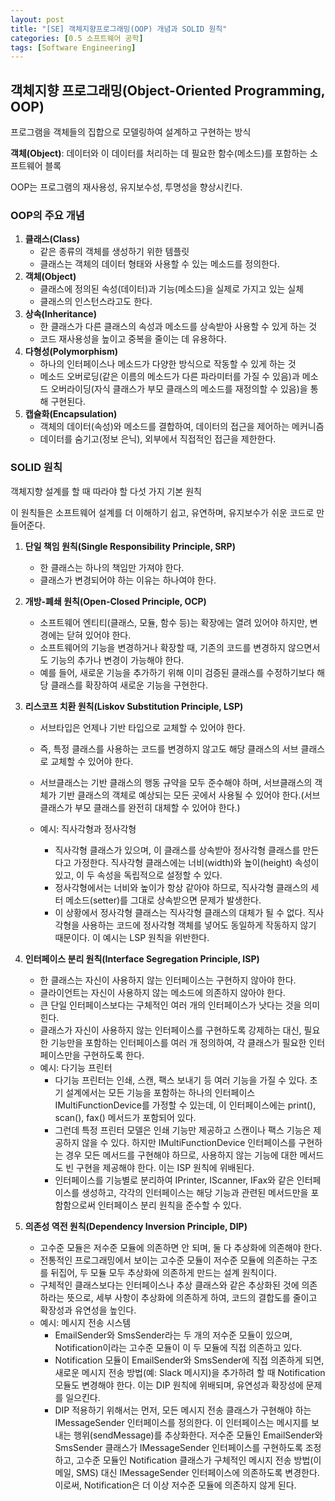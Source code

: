 ```yaml
---
layout: post
title: "[SE] 객체지향프로그래밍(OOP) 개념과 SOLID 원칙"
categories: [0.5 소프트웨어 공학]
tags: [Software Engineering]
---
```


## **객체지향 프로그래밍(Object-Oriented Programming, OOP)**

프로그램을 객체들의 집합으로 모델링하여 설계하고 구현하는 방식

**객체(Object)**: 데이터와 이 데이터를 처리하는 데 필요한 함수(메소드)를 포함하는 소프트웨어 블록

OOP는 프로그램의 재사용성, 유지보수성, 투명성을 향상시킨다.

### **OOP의 주요 개념**

1. **클래스(Class)**
   - 같은 종류의 객체를 생성하기 위한 템플릿
   - 클래스는 객체의 데이터 형태와 사용할 수 있는 메소드를 정의한다.
2. **객체(Object)**
   - 클래스에 정의된 속성(데이터)과 기능(메소드)을 실제로 가지고 있는 실체
   - 클래스의 인스턴스라고도 한다.
3. **상속(Inheritance)**
   - 한 클래스가 다른 클래스의 속성과 메소드를 상속받아 사용할 수 있게 하는 것
   - 코드 재사용성을 높이고 중복을 줄이는 데 유용하다.
4. **다형성(Polymorphism)**
   - 하나의 인터페이스나 메소드가 다양한 방식으로 작동할 수 있게 하는 것
   - 메소드 오버로딩(같은 이름의 메소드가 다른 파라미터를 가질 수 있음)과 메소드 오버라이딩(자식 클래스가 부모 클래스의 메소드를 재정의할 수 있음)을 통해 구현된다.
5. **캡슐화(Encapsulation)**
   - 객체의 데이터(속성)와 메소드를 결합하여, 데이터의 접근을 제어하는 메커니즘
   - 데이터를 숨기고(정보 은닉), 외부에서 직접적인 접근을 제한한다.

### **SOLID 원칙**

객체지향 설계를 할 때 따라야 할 다섯 가지 기본 원칙

이 원칙들은 소프트웨어 설계를 더 이해하기 쉽고, 유연하며, 유지보수가 쉬운 코드로 만들어준다.

1. **단일 책임 원칙(Single Responsibility Principle, SRP)**

   - 한 클래스는 하나의 책임만 가져야 한다.
   - 클래스가 변경되어야 하는 이유는 하나여야 한다.

2. **개방-폐쇄 원칙(Open-Closed Principle, OCP)**

   - 소프트웨어 엔티티(클래스, 모듈, 함수 등)는 확장에는 열려 있어야 하지만, 변경에는 닫혀 있어야 한다.
   - 소프트웨어의 기능을 변경하거나 확장할 때, 기존의 코드를 변경하지 않으면서도 기능의 추가나 변경이 가능해야 한다.
   - 예를 들어, 새로운 기능을 추가하기 위해 이미 검증된 클래스를 수정하기보다 해당 클래스를 확장하여 새로운 기능을 구현한다.

3. **리스코프 치환 원칙(Liskov Substitution Principle, LSP)**

   - 서브타입은 언제나 기반 타입으로 교체할 수 있어야 한다.
   - 즉, 특정 클래스를 사용하는 코드를 변경하지 않고도 해당 클래스의 서브 클래스로 교체할 수 있어야 한다.
   - 서브클래스는 기반 클래스의 행동 규약을 모두 준수해야 하며, 서브클래스의 객체가 기반 클래스의 객체로 예상되는 모든 곳에서 사용될 수 있어야 한다.(서브클래스가 부모 클래스를 완전히 대체할 수 있어야 한다.)

   - 예시: 직사각형과 정사각형
     - 직사각형 클래스가 있으며, 이 클래스를 상속받아 정사각형 클래스를 만든다고 가정한다. 직사각형 클래스에는 너비(width)와 높이(height) 속성이 있고, 이 두 속성을 독립적으로 설정할 수 있다.
     - 정사각형에서는 너비와 높이가 항상 같아야 하므로, 직사각형 클래스의 세터 메소드(setter)를 그대로 상속받으면 문제가 발생한다.
     - 이 상황에서 정사각형 클래스는 직사각형 클래스의 대체가 될 수 없다. 직사각형을 사용하는 코드에 정사각형 객체를 넣어도 동일하게 작동하지 않기 때문이다. 이 예시는 LSP 원칙을 위반한다.

4. **인터페이스 분리 원칙(Interface Segregation Principle, ISP)**

   - 한 클래스는 자신이 사용하지 않는 인터페이스는 구현하지 않아야 한다.
   - 클라이언트는 자신이 사용하지 않는 메소드에 의존하지 않아야 한다.
   - 큰 단일 인터페이스보다는 구체적인 여러 개의 인터페이스가 낫다는 것을 의미힌다.
   - 클래스가 자신이 사용하지 않는 인터페이스를 구현하도록 강제하는 대신, 필요한 기능만을 포함하는 인터페이스를 여러 개 정의하여, 각 클래스가 필요한 인터페이스만을 구현하도록 한다.
   - 예시: 다기능 프린터
     - 다기능 프린터는 인쇄, 스캔, 팩스 보내기 등 여러 기능을 가질 수 있다. 초기 설계에서는 모든 기능을 포함하는 하나의 인터페이스 IMultiFunctionDevice를 가정할 수 있는데, 이 인터페이스에는 print(), scan(), fax() 메서드가 포함되어 있다.
     - 그런데 특정 프린터 모델은 인쇄 기능만 제공하고 스캔이나 팩스 기능은 제공하지 않을 수 있다. 하지만 IMultiFunctionDevice 인터페이스를 구현하는 경우 모든 메서드를 구현해야 하므로, 사용하지 않는 기능에 대한 메서드도 빈 구현을 제공해야 한다. 이는 ISP 원칙에 위배된다.
     - 인터페이스를 기능별로 분리하여 IPrinter, IScanner, IFax와 같은 인터페이스를 생성하고, 각각의 인터페이스는 해당 기능과 관련된 메서드만을 포함함으로써 인터페이스 분리 원칙을 준수할 수 있다.

5. **의존성 역전 원칙(Dependency Inversion Principle, DIP)**

   - 고수준 모듈은 저수준 모듈에 의존하면 안 되며, 둘 다 추상화에 의존해야 한다.
   - 전통적인 프로그래밍에서 보이는 고수준 모듈이 저수준 모듈에 의존하는 구조를 뒤집어, 두 모듈 모두 추상화에 의존하게 만드는 설계 원칙이다.
   - 구체적인 클래스보다는 인터페이스나 추상 클래스와 같은 추상화된 것에 의존하라는 뜻으로, 세부 사항이 추상화에 의존하게 하여, 코드의 결합도를 줄이고 확장성과 유연성을 높인다.
   - 예시: 메시지 전송 시스템
     - EmailSender와 SmsSender라는 두 개의 저수준 모듈이 있으며, Notification이라는 고수준 모듈이 이 두 모듈에 직접 의존하고 있다.
     - Notification 모듈이 EmailSender와 SmsSender에 직접 의존하게 되면, 새로운 메시지 전송 방법(예: Slack 메시지)을 추가하려 할 때 Notification 모듈도 변경해야 한다. 이는 DIP 원칙에 위배되며, 유연성과 확장성에 문제를 일으킨다.
     - DIP 적용하기 위해서는 먼저, 모든 메시지 전송 클래스가 구현해야 하는 IMessageSender 인터페이스를 정의한다. 이 인터페이스는 메시지를 보내는 행위(sendMessage)를 추상화한다. 저수준 모듈인 EmailSender와 SmsSender 클래스가 IMessageSender 인터페이스를 구현하도록 조정하고, 고수준 모듈인 Notification 클래스가 구체적인 메시지 전송 방법(이메일, SMS) 대신 IMessageSender 인터페이스에 의존하도록 변경한다. 이로써, Notification은 더 이상 저수준 모듈에 의존하지 않게 된다.
